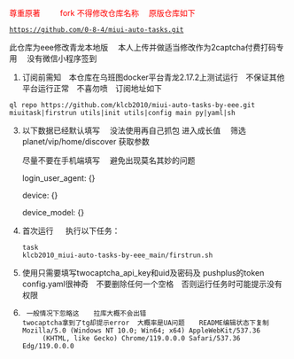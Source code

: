 <span style="color:red;">尊重原著  　
　fork  不得修改仓库名称  　原版仓库如下
 </span> <pre><code class="language-html">https://github.com/0-8-4/miui-auto-tasks.git</code></pre> 
 此仓库为eee修改青龙本地版   　本人上传并做适当修改作为2captcha付费打码专用   　没有微信小程序签到


1.   订阅前需知　本仓库在乌班图docker平台青龙2.17.2上测试运行　不保证其他平台运行正常　不喜勿喷　订阅地址如下
<pre><code class="language-html">ql repo https://github.com/klcb2010/miui-auto-tasks-by-eee.git miuitask|firstrun utils|init utils|config main py|yaml|sh</code></pre>
 


3. 以下数据已经默认填写  　没法使用再自己抓包  进入成长值  　筛选 planet/vip/home/discover 获取参数

   尽量不要在手机端填写  　避免出现莫名其妙的问题

     login_user_agent: {}

     device: {}

     device_model: {}


5.   首次运行  　 执行以下任务：<pre><code class="language-html">task klcb2010_miui-auto-tasks-by-eee_main/firstrun.sh</code></pre>

6.  使用只需要填写twocaptcha_api_key和uid及密码及 pushplus的token　config.yaml很神奇　不要删除任何一个空格　否则运行任务时可能提示没有权限

7. <pre><code class="language-html"> 一般情况下忽略这  　拉库大概不会出错
   twocaptcha拿到了tg却提示error  大概率是UA问题  　README编辑状态下复制   Mozilla/5.0 (Windows NT 10.0; Win64; x64) AppleWebKit/537.36
        (KHTML, like Gecko) Chrome/119.0.0.0 Safari/537.36 Edg/119.0.0.0 </code></pre>
